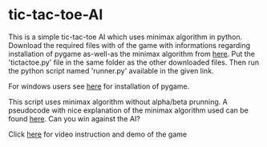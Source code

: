 # tic-tac-toe-AI
This is a simple tic-tac-toe AI which uses minimax algorithm in python. Download the required files with of the game with informations regarding installation of pygame as-well-as the minimax algorithm from [here](https://github.com/wncc/SoC-Winter/tree/main/tic-tac-toe). Put the 'tictactoe.py' file in the same folder as the other downloaded files. Then run the python script named 'runner.py' available in the given link.

For windows users see [here](https://www.pygame.org/wiki/GettingStarted) for installation of pygame.

This script uses minimax algorithm without alpha/beta prunning. A pseudocode with nice explanation of the minimax algorithm used can be found [here](https://www.neverstopbuilding.com/blog/minimax). Can you win against the AI?

Click [here](https://drive.google.com/file/d/1h30PflUVT1wxjmkVi7xQfKOsDAUIjaDZ/view?usp=sharing) for video instruction and demo of the game
